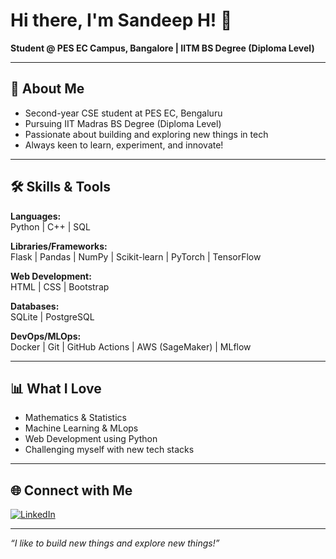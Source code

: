 # Hi there, I'm Sandeep H! 👋

**Student @ PES EC Campus, Bangalore | IITM BS Degree (Diploma Level)**

---

## 🚀 About Me

- Second-year CSE student at PES EC, Bengaluru
- Pursuing IIT Madras BS Degree (Diploma Level)
- Passionate about building and exploring new things in tech
- Always keen to learn, experiment, and innovate!

---

## 🛠️ Skills & Tools

**Languages:**  
Python | C++ | SQL

**Libraries/Frameworks:**  
Flask | Pandas | NumPy | Scikit-learn | PyTorch | TensorFlow

**Web Development:**  
HTML | CSS | Bootstrap

**Databases:**  
SQLite | PostgreSQL

**DevOps/MLOps:**  
Docker | Git | GitHub Actions | AWS (SageMaker) | MLflow

---

## 📊 What I Love

- Mathematics & Statistics
- Machine Learning & MLops
- Web Development using Python
- Challenging myself with new tech stacks

---

## 🌐 Connect with Me

[![LinkedIn](https://img.shields.io/badge/-Sandeep%20H-blue?style=flat-square&logo=Linkedin&logoColor=white&link=https://www.linkedin.com/in/sandeep-h-305606336)](https://www.linkedin.com/in/sandeep-h-305606336)

---

_“I like to build new things and explore new things!”_
